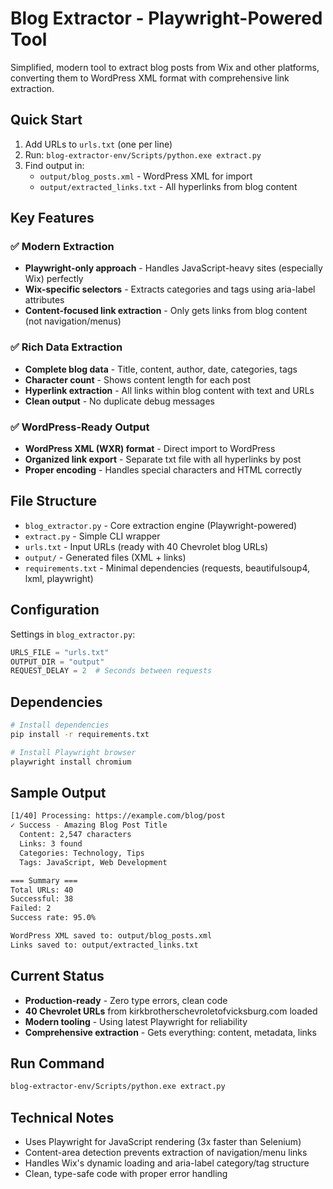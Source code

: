 # Blog Extractor - Playwright-Powered Tool

Simplified, modern tool to extract blog posts from Wix and other platforms, converting them to WordPress XML format with comprehensive link extraction.

## Quick Start

1. Add URLs to `urls.txt` (one per line)
2. Run: `blog-extractor-env/Scripts/python.exe extract.py`
3. Find output in:
   - `output/blog_posts.xml` - WordPress XML for import
   - `output/extracted_links.txt` - All hyperlinks from blog content

## Key Features

### ✅ Modern Extraction

- **Playwright-only approach** - Handles JavaScript-heavy sites (especially Wix) perfectly
- **Wix-specific selectors** - Extracts categories and tags using aria-label attributes
- **Content-focused link extraction** - Only gets links from blog content (not navigation/menus)

### ✅ Rich Data Extraction

- **Complete blog data** - Title, content, author, date, categories, tags
- **Character count** - Shows content length for each post
- **Hyperlink extraction** - All links within blog content with text and URLs
- **Clean output** - No duplicate debug messages

### ✅ WordPress-Ready Output

- **WordPress XML (WXR) format** - Direct import to WordPress
- **Organized link export** - Separate txt file with all hyperlinks by post
- **Proper encoding** - Handles special characters and HTML correctly

## File Structure

- `blog_extractor.py` - Core extraction engine (Playwright-powered)
- `extract.py` - Simple CLI wrapper
- `urls.txt` - Input URLs (ready with 40 Chevrolet blog URLs)
- `output/` - Generated files (XML + links)
- `requirements.txt` - Minimal dependencies (requests, beautifulsoup4, lxml, playwright)

## Configuration

Settings in `blog_extractor.py`:

```python
URLS_FILE = "urls.txt"
OUTPUT_DIR = "output"
REQUEST_DELAY = 2  # Seconds between requests
```

## Dependencies

```bash
# Install dependencies
pip install -r requirements.txt

# Install Playwright browser
playwright install chromium
```

## Sample Output

```bash
[1/40] Processing: https://example.com/blog/post
✓ Success - Amazing Blog Post Title
  Content: 2,547 characters
  Links: 3 found
  Categories: Technology, Tips
  Tags: JavaScript, Web Development

=== Summary ===
Total URLs: 40
Successful: 38
Failed: 2
Success rate: 95.0%

WordPress XML saved to: output/blog_posts.xml
Links saved to: output/extracted_links.txt
```

## Current Status

- **Production-ready** - Zero type errors, clean code
- **40 Chevrolet URLs** from kirkbrotherschevroletofvicksburg.com loaded
- **Modern tooling** - Using latest Playwright for reliability
- **Comprehensive extraction** - Gets everything: content, metadata, links

## Run Command

```bash
blog-extractor-env/Scripts/python.exe extract.py
```

## Technical Notes

- Uses Playwright for JavaScript rendering (3x faster than Selenium)
- Content-area detection prevents extraction of navigation/menu links
- Handles Wix's dynamic loading and aria-label category/tag structure
- Clean, type-safe code with proper error handling
